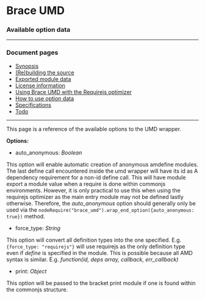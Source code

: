 # Brace UMD
### Available option data

----
### Document pages

* [Synopsis](https://github.com/restarian/brace_umd/blob/master/doc/README.md)
* [(Re)building the source](https://github.com/restarian/brace_umd/blob/master/doc/build.md)
* [Exported module data ](https://github.com/restarian/brace_umd/blob/master/doc/exported_data.md)
* [License information](https://github.com/restarian/brace_umd/blob/master/doc/license.md)
* [Using Brace UMD with the Requirejs optimizer](https://github.com/restarian/brace_umd/blob/master/doc/optimizer.md)
* [How to use option data](https://github.com/restarian/brace_umd/blob/master/doc/passing_option_data.md)
* [Specifications](https://github.com/restarian/brace_umd/blob/master/doc/specification.md)
* [Todo](https://github.com/restarian/brace_umd/blob/master/doc/todo.md)

----

This page is a reference of the available options to the UMD wrapper.

**Options:**

* auto_anonymous: *Boolean*
	
This option will enable automatic creation of anonymous  amdefine modules. The last define call encountered inside the umd wrapper will have its id as A dependency requirement for a non-id define call. This will have module export a module value when a require is done within commonjs environments. However, it is only practical to use this when using the requirejs optimizer as the main entry module may not be defined lastly otherwise. Therefore, the *auto_anonymous* option should generally only be used via the ```nodeRequire("brace_umd").wrap_end_option({auto_anonymous: true})``` method.

* force_type: *String*

This option will convert all definition types into the one specified. E.g. ```{force_type: "requirejs"}``` will use requirejs as the only definition type even if *define* is specified in the module. This is possible because all AMD syntax is similar. E.g. *function(id, deps array, callback, err_callback)*

* print: *Object*

This option will be passed to the bracket print module if one is found within the commonjs structure.
